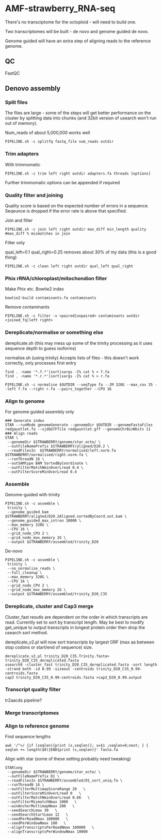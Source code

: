 # AMF-strawberry_RNA-seq

There's no transciptome for the octoploid - will need to build one.

Two transcriptomes will be built - de novo and genome guided de novo. 

Genome guided will have an extra step of aligning reads to the reference genome.

## QC
FastQC
## Denovo assembly

### Split files
The files are large - some of the steps will get better performance on the cluster by splitting data into chunks (and 32bit version of usearch won't run out of memory).

 Num_reads of about 5,000,000 works well
```shell
PIPELINE.sh -c splitfq fastq_file num_reads outdir 
```
### Trim adapters 
With trimmomatic
```shell
PIPELINE.sh -c trim left right outdir adapters.fa threads [options]
```
Further trimmomatic options can be appended if required

### Quality filter and joining
Quality score is based on the expected number of errors in a sequence. Seqeunce is dropped if the error rate is above that specified.

Join and filter
```shell
PIPELINE.sh -c join left right outdir max_diff min_length quality #max_diff % mismatches in join
```

Filter only

qual_left=0.1 qual_right=0.25 removes about 30% of my data (this is a good thing)
```shell
PIPELINE.sh -c clean left right outdir qual_left qual_right
```
### Phix rRNA/chloroplast/mitochondion filter
Make Phix etc. Bowtie2 index
```
bowtie2-build contaminants.fa contaminants
```
Remove contaminants
```
PIPELINE.sh -c filter -v <paired|unpaired> contaminants outdir <joined_fq|left right>
```

### Dereplicate/normalise or something else
dereplicate.sh (this may mess up some of the trinity processing as it uses sequence depth to guess isoforms)

normalise.sh (using trinity)
Accepts lists of files - this doesn't work correctly, only processes first entry

```
find . -name '*.f.*'|sort|xargs -I% cat % > f.fa
find . -name '*.r.*'|sort|xargs -I% cat % > r.fa

PIPELINE.sh -c normalise $OUTDIR --seqType fa --JM 320G --max_cov 35 --left f.fa --right r.fa --pairs_together --CPU 16 
```

### Align to genome
For genome guided assembly only 
```
### Generate index
STAR --runMode genomeGenerate --genomeDir $OUTDIR --genomeFastaFiles redgauntlet.fa --sjdbGTFfile redgauntlet.gff --genomeChrBinNbits 11
### Align reads
STAR \
 --genomeDir $STRAWBERRY/genome/star_octo/ \
 --outFileNamePrefix $STRAWBERRY/aligned/D20.2 \
 --readFilesIn  $STRAWBERRY/normalised/left.norm.fa $STRAWBERRY/normalised/right.norm.fa \
 --runThreadN 16 \
 --outSAMtype BAM SortedByCoordinate \
 --outFilterMatchNminOverLread 0.4 \
 --outFilterScoreMinOverLread 0.4
```

### Assemble
Genome-guided with trinity
```
PIPELINE.sh -c assemble \
 trinity \
 --genome_guided_bam $STRAWBERRY/aligned/D20.2Aligned.sortedByCoord.out.bam \
 --genome_guided_max_intron 10000 \
 --max_memory 320G \
 --CPU 16 \
 --grid_node_CPU 2 \
 --grid_node_max_memory 2G \
 --output $STRAWBERRY/assembled/trinity_D20
```

De-novo
```
PIPELINE.sh -c assemble \
 trinity \
 --no_normalize_reads \
 --full_cleanup \
 --max_memory 320G \
 --CPU 16 \
 --grid_node_CPU 2 \
 --grid_node_max_memory 2G \
 --output $STRAWBERRY/assembled/trinity_D20_C35
```

### Dereplicate, cluster and Cap3 merge

Cluster_fast resutls are dependent on the order in which transcripts are read. Currently set to sort by transcript length. May be best to modify get_unique to output transcripts in longest protein order then drop the usearch sort method.  

dereplicate_v2.pl will now sort transcripts by largest ORF (max aa between stop codons or start/end of sequence) size. 


```
dereplicate_v2.pl trinity_D20_C35.Trinity.fasta> trinity_D20_C35_dereplicated.fasta
usearch9 -cluster_fast trinity_D20_C35_dereplicated.fasta -sort length -strand both -id 0.99 -sizeout -centroids trinity_D20_C35_0.99-centroids.fasta
cap3 trinity_D20_C35_0.99-centroids.fasta >cap3_D20_0.99.output
```

### Transcript quality filter
tr2aacds pipeline?

### Merge transcriptomes 

### Align to reference genome

Find sequence lengths
```
awk '/^>/ {if (seqlen){print (x,seqlen)}; x=$1 ;seqlen=0;next; } { seqlen += length($0)}END{print (x,seqlen)}' fasta.fa
```

Align with star (some of these setting probably need tweaking)
```
STARlong 
 --genomeDir $STRAWBERRY/genome/star_octo/ \
 --outFileNamePrefix D1 \
 --readFilesIn $STRAWBERRY/assembled/D1_sort_uniq.fa \
 --runThreadN 16 \
 --outFilterMultimapScoreRange 20   \
 --outFilterScoreMinOverLread 0   \
 --outFilterMatchNminOverLread 0.66   \
 --outFilterMismatchNmax 1000   \
 --winAnchorMultimapNmax 200   \
 --seedSearchLmax 30   \
 --seedSearchStartLmax 12   \
 --seedPerReadNmax 100000   \
 --seedPerWindowNmax 100   \
 --alignTranscriptsPerReadNmax 100000   \
 --alignTranscriptsPerWindowNmax 10000
```
